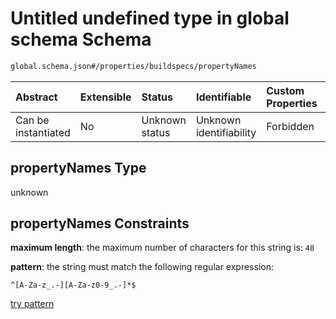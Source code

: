 # Untitled undefined type in global schema Schema

```txt
global.schema.json#/properties/buildspecs/propertyNames
```



| Abstract            | Extensible | Status         | Identifiable            | Custom Properties | Additional Properties | Access Restrictions | Defined In                                                               |
| :------------------ | :--------- | :------------- | :---------------------- | :---------------- | :-------------------- | :------------------ | :----------------------------------------------------------------------- |
| Can be instantiated | No         | Unknown status | Unknown identifiability | Forbidden         | Allowed               | none                | [global.schema.json\*](../out/global.schema.json "open original schema") |

## propertyNames Type

unknown

## propertyNames Constraints

**maximum length**: the maximum number of characters for this string is: `48`

**pattern**: the string must match the following regular expression:&#x20;

```regexp
^[A-Za-z_.-][A-Za-z0-9_.-]*$
```

[try pattern](https://regexr.com/?expression=%5E%5BA-Za-z_.-%5D%5BA-Za-z0-9_.-%5D*%24 "try regular expression with regexr.com")
